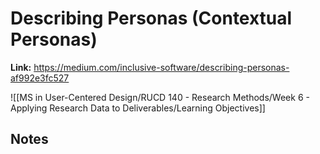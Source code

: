 # Describing Personas (Contextual Personas)
**Link:** https://medium.com/inclusive-software/describing-personas-af992e3fc527

![[MS in User-Centered Design/RUCD 140 - Research Methods/Week 6 - Applying Research Data to Deliverables/Learning Objectives]]

## Notes
